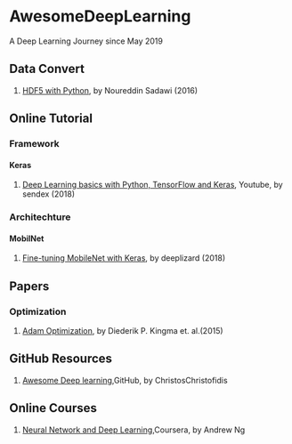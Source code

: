 # AwesomeDeepLearning
A Deep Learning Journey since May 2019

## Data Convert
1. [HDF5 with Python](https://www.youtube.com/watch?v=y4DXr3Y10MM&list=PLea0WJq13cnB_ORdGzEkPlZEN20TSt6Lx), by Noureddin Sadawi (2016)

## Online Tutorial

### Framework

#### Keras
1. [Deep Learning basics with Python, TensorFlow and Keras](https://www.youtube.com/watch?v=wQ8BIBpya2k&list=PLQVvvaa0QuDfhTox0AjmQ6tvTgMBZBEXN), Youtube, by sendex (2018)

### Architechture

#### MobilNet
1. [Fine-tuning MobileNet with Keras](https://www.youtube.com/watch?v=4Tcqw5oIfIg&list=PLkZiCZyv_5PUuyJvvsd_gesWek3GXZAXH), by deeplizard (2018)

## Papers

### Optimization
1. [Adam Optimization](https://arxiv.org/pdf/1412.6980.pdf), by Diederik P. Kingma et. al.(2015)

## GitHub Resources
1. [Awesome Deep learning](https://github.com/ChristosChristofidis/awesome-deep-learning#free-online-books),GitHub, by ChristosChristofidis

## Online Courses
1. [Neural Network and Deep Learning](https://www.coursera.org/learn/neural-networks-deep-learning/),Coursera, by Andrew Ng
